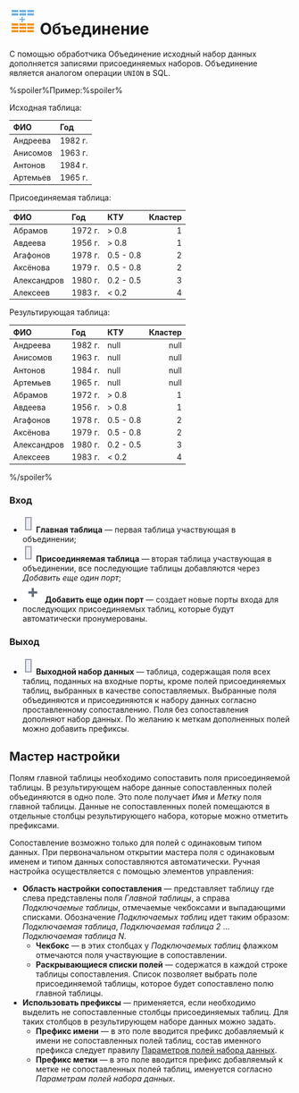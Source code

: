 # ![Объединение](../../images/icons/vendors/uniondata.svg) Объединение

С помощью обработчика Объединение исходный набор данных дополняется записями присоединяемых наборов. Объединение является аналогом операции `UNION` в SQL.

%spoiler%Пример:%spoiler%

Исходная таблица:

|ФИО|Год|
|:-|:-|
|Андреева|1982 г.|
|Анисомов|1963 г.|
|Антонов|1984 г.|
|Артемьев|1965 г.|

Присоединяемая таблица:

|ФИО|Год|КТУ|Кластер|
|:-|:-|:-|-:|
|Абрамов|1972 г.|\> 0.8|1|
|Авдеева|1956 г.|\> 0.8|1|
|Агафонов|1978 г.|0.5 - 0.8|2|
|Аксёнова|1979 г.|0.5 - 0.8|2|
|Александров|1980 г.|0.2 - 0.5|3|
|Алексеев|1983 г.|< 0.2|4|

Результирующая таблица:

|ФИО|Год|КТУ|Кластер|
|:-|:-|:-|-:|
|Андреева|1982 г.|null|null|
|Анисомов|1963 г.|null|null|
|Антонов|1984 г.|null|null|
|Артемьев|1965 г.|null|null|
|Абрамов|1972 г.|\> 0.8|1|
|Авдеева|1956 г.|\> 0.8|1|
|Агафонов|1978 г.|0.5 - 0.8|2|
|Аксёнова|1979 г.|0.5 - 0.8|2|
|Александров|1980 г.|0.2 - 0.5|3|
|Алексеев|1983 г.|< 0.2|4|

%/spoiler%

### Вход

* ![Главная таблица](../../images/icons/ports/input_table_inactive.svg) **Главная таблица** — первая таблица участвующая в объединении;
* ![Присоединяемая таблица](../../images/icons/ports/input_table_inactive.svg) **Присоединяемая таблица** — вторая таблица участвующая в объединении, все последующие таблицы добавляются через *Добавить еще один порт*;
* ![Добавить порт](../../images/icons/toolbar-controls_18x18/toolbar-controls_18x18_plus-native_default.svg) **Добавить еще один порт** — создает новые порты входа для последующих присоединяемых таблиц, которые будут автоматически пронумерованы.

### Выход

* ![Выходной набор данных](../../images/icons/ports/input_table_inactive.svg) **Выходной набор данных** — таблица, содержащая поля всех таблиц, поданных на входные порты, кроме полей присоединяемых таблиц, выбранных в качестве сопоставляемых. Выбранные поля объединяются и присоединяются к набору данных согласно проставленному сопоставлению. Поля без сопоставления дополняют набор данных. По желанию к меткам дополненных полей можно добавить префиксы.


## Мастер настройки

Полям главной таблицы необходимо сопоставить поля присоединяемой таблицы. В результирующем наборе данные сопоставленных полей объединяются в одно поле. Это поле получает *Имя* и *Метку* поля главной таблицы. Данные не сопоставленных полей помещаются в отдельные столбцы результирующего набора, которые можно отметить префиксами.

Сопоставление возможно только для полей с одинаковым типом данных. При первоначальном открытии мастера поля с одинаковым именем и типом данных сопоставляются автоматически. Ручная настройка осуществляется с помощью элементов управления:

* **Область настройки сопоставления** — представляет таблицу где слева представлены поля *Главной таблицы*, а справа *Подключаемые таблицы*, отмечаемые чекбоксами и выпадающими списками. Обозначение *Подключаемых таблиц* идет таким образом: *Подключаемая таблица*, *Подключаемая таблица 2* ... *Подключаемая таблица N*.
  * **Чекбокс** — в этих столбцах у *Подключаемых таблиц* флажком отмечаются поля участвующие в сопоставлении.
  * **Раскрывающиеся списки полей** — содержатся в каждой строке таблицы сопоставления. Список позволяет выбрать поле присоединяемой таблицы, которое будет сопоставлено полю главной таблицы.
* **Использовать префиксы** — применяется, если необходимо выделить не сопоставленные столбцы присоединяемых таблиц. Для таких столбцов в результирующем наборе данных можно задать.
  * **Префикс имени** — в это поле вводится префикс добавляемый к имени не сопоставленных полей таблиц, состав именного префикса следует правилу [Параметров полей набора данных](../../data/datasetfieldoptions.md).
  * **Префикс метки** — в это поле вводится префикс добавляемый к метке не сопоставленных полей таблиц, именуется согласно *Параметрам полей набора данных*.
